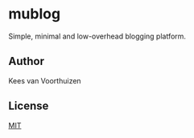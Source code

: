 # mublog

Simple, minimal and low-overhead blogging platform.

## Author

Kees van Voorthuizen

## License

[MIT](./LICENSE)
